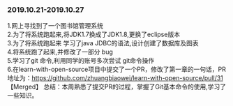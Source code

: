 ### 2019.10.21-2019.10.27  
1.网上寻找到了一个图书馆管理系统   
2.为了将系统跑起来,将JDK1.7换成了JDK1.8,更换了eclipse版本   
3.为了将系统跑起来 学习了java JDBC的语法,设计创建了数据库及图表  
4.将系统跑了起来,并修改了一部分 bug  
5.学习了git 命令,利用同学的账号多次尝试 git命令操作  
6.在learn-with-open-source项目中提交了一个PR，修改了第一章的一句话，PR地址为：<https://github.com/zhuangbiaowei/learn-with-open-source/pull/31>【Merged】
总结：本周熟悉了提交PR的过程，掌握了Git基本命令的使用,学习了一些知识。













 
